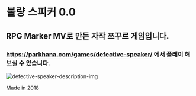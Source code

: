# 불량 스피커 0.0
## RPG Marker MV로 만든 자작 쯔꾸르 게임입니다.
### https://parkhana.com/games/defective-speaker/ 에서 플레이 해보실 수 있습니다.

![defective-speaker-description-img](https://user-images.githubusercontent.com/77230980/109409651-eb725400-79d7-11eb-84ec-40bca361d142.jpg)

Made in 2018
